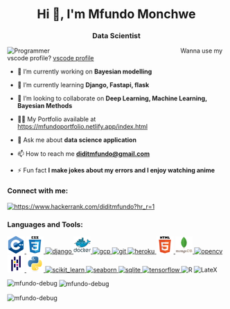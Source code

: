 <h1 align="center">Hi 👋, I'm Mfundo Monchwe</h1>
<h3 align="center">Data Scientist</h3>
<img align="left" alt="Programmer" width="400" src="https://cdn.dribbble.com/users/20368/screenshots/4012238/media/a527f691d3c789ed7618f1c3edea804c.gif"/>

Wanna use my vscode profile? [vscode profile](https://vscode.dev/profile/github/67ac16f7e4dc9b860c98645321bdf893)


- 🔭 I’m currently working on **Bayesian modelling**

- 🌱 I’m currently learning **Django, Fastapi, flask**

- 👯 I’m looking to collaborate on **Deep Learning, Machine Learning, Bayesian Methods**

- 👨‍💻 My Portfolio available at https://mfundoportfolio.netlify.app/index.html

- 💬 Ask me about **data science application**

- 📫 How to reach me **diditmfundo@gmail.com**

- ⚡ Fun fact **I make jokes about my errors and I enjoy watching anime**

<h3 align="left">Connect with me:</h3>
<p align="left">
<a href="https://www.hackerrank.com/https://www.hackerrank.com/diditmfundo?hr_r=1" target="blank"><img align="center" src="https://raw.githubusercontent.com/rahuldkjain/github-profile-readme-generator/master/src/images/icons/Social/hackerrank.svg" alt="https://www.hackerrank.com/diditmfundo?hr_r=1" height="30" width="40" /></a>
</p>

<h3 align="left">Languages and Tools:</h3>
<p align="left"> <a href="https://www.w3schools.com/cpp/" target="_blank" rel="noreferrer"> <img src="https://raw.githubusercontent.com/devicons/devicon/master/icons/cplusplus/cplusplus-original.svg" alt="cplusplus" width="40" height="40"/> </a> <a href="https://www.w3schools.com/css/" target="_blank" rel="noreferrer"> <img src="https://raw.githubusercontent.com/devicons/devicon/master/icons/css3/css3-original-wordmark.svg" alt="css3" width="40" height="40"/> </a> <a href="https://www.djangoproject.com/" target="_blank" rel="noreferrer"> <img src="https://cdn.worldvectorlogo.com/logos/django.svg" alt="django" width="40" height="40"/> </a> <a href="https://www.docker.com/" target="_blank" rel="noreferrer"> <img src="https://raw.githubusercontent.com/devicons/devicon/master/icons/docker/docker-original-wordmark.svg" alt="docker" width="40" height="40"/> </a> <a href="https://cloud.google.com" target="_blank" rel="noreferrer"> <img src="https://www.vectorlogo.zone/logos/google_cloud/google_cloud-icon.svg" alt="gcp" width="40" height="40"/> </a> <a href="https://git-scm.com/" target="_blank" rel="noreferrer"> <img src="https://www.vectorlogo.zone/logos/git-scm/git-scm-icon.svg" alt="git" width="40" height="40"/> </a> <a href="https://heroku.com" target="_blank" rel="noreferrer"> <img src="https://www.vectorlogo.zone/logos/heroku/heroku-icon.svg" alt="heroku" width="40" height="40"/> </a> <a href="https://www.w3.org/html/" target="_blank" rel="noreferrer"> <img src="https://raw.githubusercontent.com/devicons/devicon/master/icons/html5/html5-original-wordmark.svg" alt="html5" width="40" height="40"/> </a> <a href="https://www.mongodb.com/" target="_blank" rel="noreferrer"> <img src="https://raw.githubusercontent.com/devicons/devicon/master/icons/mongodb/mongodb-original-wordmark.svg" alt="mongodb" width="40" height="40"/> </a> <a href="https://opencv.org/" target="_blank" rel="noreferrer"> <img src="https://www.vectorlogo.zone/logos/opencv/opencv-icon.svg" alt="opencv" width="40" height="40"/> </a> <a href="https://pandas.pydata.org/" target="_blank" rel="noreferrer"> <img src="https://raw.githubusercontent.com/devicons/devicon/2ae2a900d2f041da66e950e4d48052658d850630/icons/pandas/pandas-original.svg" alt="pandas" width="40" height="40"/> </a> <a href="https://www.python.org" target="_blank" rel="noreferrer"> <img src="https://raw.githubusercontent.com/devicons/devicon/master/icons/python/python-original.svg" alt="python" width="40" height="40"/> </a> <a href="https://scikit-learn.org/" target="_blank" rel="noreferrer"> <img src="https://upload.wikimedia.org/wikipedia/commons/0/05/Scikit_learn_logo_small.svg" alt="scikit_learn" width="40" height="40"/> </a> <a href="https://seaborn.pydata.org/" target="_blank" rel="noreferrer"> <img src="https://seaborn.pydata.org/_images/logo-mark-lightbg.svg" alt="seaborn" width="40" height="40"/> </a> <a href="https://www.sqlite.org/" target="_blank" rel="noreferrer"> <img src="https://www.vectorlogo.zone/logos/sqlite/sqlite-icon.svg" alt="sqlite" width="40" height="40"/> </a> <a href="https://www.tensorflow.org" target="_blank" rel="noreferrer"> <img src="https://www.vectorlogo.zone/logos/tensorflow/tensorflow-icon.svg" alt="tensorflow" width="40" height="40"/> </a><img alt="R" src="https://img.shields.io/badge/r-%23276DC3.svg?style=for-the-badge&logo=r&logoColor=white"/> <a><img alt ="LateX" src="https://img.shields.io/badge/latex-%23008080.svg?style=for-the-badge&logo=latex&logoColor=white"/></a> </p>
<p><img align="left" src="https://github-readme-stats.vercel.app/api/top-langs?username=mfundo-debug&show_icons=true&locale=en&layout=compact" alt="mfundo-debug" /></p>

<p>&nbsp;<img align="center" src="https://github-readme-stats.vercel.app/api?username=mfundo-debug&show_icons=true&locale=en" alt="mfundo-debug" /></p>

<p><img align="center" src="https://github-readme-streak-stats.herokuapp.com/?user=mfundo-debug&" alt="mfundo-debug" /></p>

